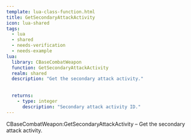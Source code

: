 ```yaml
---
template: lua-class-function.html
title: GetSecondaryAttackActivity
icon: lua-shared
tags:
  - lua
  - shared
  - needs-verification
  - needs-example
lua:
  library: CBaseCombatWeapon
  function: GetSecondaryAttackActivity
  realm: shared
  description: "Get the secondary attack activity."
  
  
  returns:
    - type: integer
      description: "Secondary attack activity ID."
---
```


<div class="lua__search__keywords">
CBaseCombatWeapon:GetSecondaryAttackActivity &#x2013; Get the secondary attack activity.
</div>
